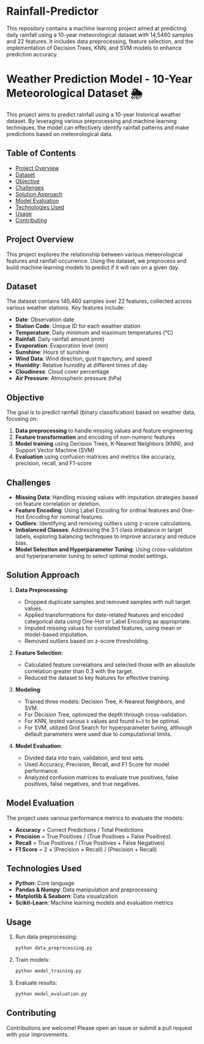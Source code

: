 # Rainfall-Predictor
This repository contains a machine learning project aimed at predicting daily rainfall using a 10-year meteorological dataset with 14,5460 samples and 22 features. It includes data preprocessing, feature selection, and the implementation of Decision Trees, KNN, and SVM models to enhance prediction accuracy.
# Weather Prediction Model - 10-Year Meteorological Dataset 🌦️

This project aims to predict rainfall using a 10-year historical weather dataset. By leveraging various preprocessing and machine learning techniques, the model can effectively identify rainfall patterns and make predictions based on meteorological data.

## Table of Contents
- [Project Overview](#project-overview)
- [Dataset](#dataset)
- [Objective](#objective)
- [Challenges](#challenges)
- [Solution Approach](#solution-approach)
- [Model Evaluation](#model-evaluation)
- [Technologies Used](#technologies-used)
- [Usage](#usage)
- [Contributing](#contributing)

## Project Overview

This project explores the relationship between various meteorological features and rainfall occurrence. Using the dataset, we preprocess and build machine learning models to predict if it will rain on a given day.

## Dataset

The dataset contains 145,460 samples over 22 features, collected across various weather stations. Key features include:
- **Date**: Observation date
- **Station Code**: Unique ID for each weather station
- **Temperature**: Daily minimum and maximum temperatures (°C)
- **Rainfall**: Daily rainfall amount (mm)
- **Evaporation**: Evaporation level (mm)
- **Sunshine**: Hours of sunshine
- **Wind Data**: Wind direction, gust trajectory, and speed
- **Humidity**: Relative humidity at different times of day
- **Cloudiness**: Cloud cover percentage
- **Air Pressure**: Atmospheric pressure (hPa)

## Objective

The goal is to predict rainfall (binary classification) based on weather data, focusing on:
1. **Data preprocessing** to handle missing values and feature engineering
2. **Feature transformation** and encoding of non-numeric features
3. **Model training** using Decision Trees, K-Nearest Neighbors (KNN), and Support Vector Machine (SVM)
4. **Evaluation** using confusion matrices and metrics like accuracy, precision, recall, and F1-score

## Challenges

- **Missing Data**: Handling missing values with imputation strategies based on feature correlation or deletion.
- **Feature Encoding**: Using Label Encoding for ordinal features and One-Hot Encoding for nominal features.
- **Outliers**: Identifying and removing outliers using z-score calculations.
- **Imbalanced Classes**: Addressing the 3:1 class imbalance in target labels, exploring balancing techniques to improve accuracy and reduce bias.
- **Model Selection and Hyperparameter Tuning**: Using cross-validation and hyperparameter tuning to select optimal model settings.

## Solution Approach

1. **Data Preprocessing**:
   - Dropped duplicate samples and removed samples with null target values.
   - Applied transformations for date-related features and encoded categorical data using One-Hot or Label Encoding as appropriate.
   - Imputed missing values for correlated features, using mean or model-based imputation.
   - Removed outliers based on z-score thresholding.

2. **Feature Selection**:
   - Calculated feature correlations and selected those with an absolute correlation greater than 0.3 with the target.
   - Reduced the dataset to key features for effective training.

3. **Modeling**:
   - Trained three models: Decision Tree, K-Nearest Neighbors, and SVM.
   - For Decision Tree, optimized the depth through cross-validation.
   - For KNN, tested various `k` values and found `k=3` to be optimal.
   - For SVM, utilized Grid Search for hyperparameter tuning, although default parameters were used due to computational limits.

4. **Model Evaluation**:
   - Divided data into train, validation, and test sets.
   - Used Accuracy, Precision, Recall, and F1 Score for model performance.
   - Analyzed confusion matrices to evaluate true positives, false positives, false negatives, and true negatives.

## Model Evaluation

The project uses various performance metrics to evaluate the models:
- **Accuracy** = Correct Predictions / Total Predictions
- **Precision** = True Positives / (True Positives + False Positives)
- **Recall** = True Positives / (True Positives + False Negatives)
- **F1 Score** = 2 × (Precision × Recall) / (Precision + Recall)

## Technologies Used

- **Python**: Core language
- **Pandas & Numpy**: Data manipulation and preprocessing
- **Matplotlib & Seaborn**: Data visualization
- **Scikit-Learn**: Machine learning models and evaluation metrics


## Usage

1. Run data preprocessing:
    ```python
    python data_preprocessing.py
    ```
2. Train models:
    ```python
    python model_training.py
    ```
3. Evaluate results:
    ```python
    python model_evaluation.py
    ```

## Contributing

Contributions are welcome! Please open an issue or submit a pull request with your improvements.

